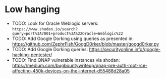 # Low hanging

* TODO: Look for Oracle Weblogic servers: `https://www.shodan.io/search?query=port%3A7001+product%3A%22Oracle+Weblogic%22`
* TODO: Add Google Dorking using queries as presented in: https://github.com/ZephrFish/GoogD0rker/blob/master/googd0rker.py
* TODO: Add Google Dorking queries: https://securityonline.info/google-hacking-pentester/
* TODO: Find QNAP vulnerable instances via shodan: https://medium.com/bugbountywriteup/qnap-pre-auth-root-rce-affecting-450k-devices-on-the-internet-d55488d28a05
